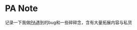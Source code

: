 # PA Note
记录一下我做[PA](https://nju-projectn.github.io/ics-pa-gitbook/ics2022/index.html)遇到的bug和一些碎碎念，含有大量拓展内容与私货
